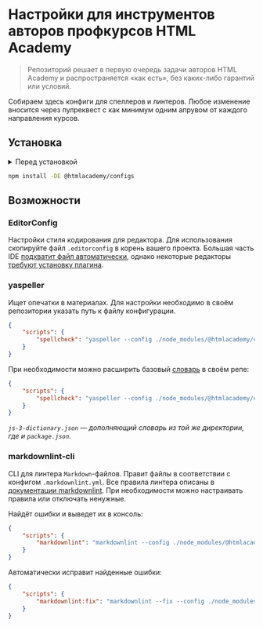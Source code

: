 # Настройки для инструментов авторов профкурсов HTML Academy

> Репозиторий решает в первую очередь задачи авторов HTML Academy и распространяется «как есть», без каких-либо гарантий или условий.

Собираем здесь конфиги для спеллеров и линтеров. Любое изменение вносится через пулреквест с как минимум одним апрувом от каждого направления курсов.

## Установка

<details>
<summary>Перед установкой</summary>

Перед установкой пакета необходимо настроить **npm**, указав альтернативный источник пакетов — GitHub Packages.

### Получение Personal Access Token <sup>[Справка ↗](https://docs.github.com/en/github/authenticating-to-github/creating-a-personal-access-token)</sup>

Для поиска и установки пакетов при создании токена необходимо выбрать область действия токена:

- [x] read:packages

Если необходима возможность обновлять пакеты в дальнейшем, следует дополнительно выбрать область действия токена:

- [x] write:packages

### Аутентификация с использованием Personal Access Token <sup>[Справка ↗](https://docs.github.com/en/packages/guides/configuring-npm-for-use-with-github-packages#authenticating-with-a-personal-access-token)</sup>

#### C помощью конфигурационных файлов:

- Создать файл `.npmrc` в домашней директории пользователя и добавить в него строку:

  ```bash
  //npm.pkg.github.com/:_authToken=TOKEN
  ```

- Создать файл `.npmrc` в директории репозитория и добавить в него строку:

  ```bash
  registry=https://npm.pkg.github.com/htmlacademy
  ```

#### С помощью инструментов командной строки npm:

- Воспользоваться командой `npm login` с флагом `scope`, который добавит к результатам поиска пакеты указанного разработчика из GitHub Packages:

  ```bash
  $ npm login --scope=@htmlacademy --registry=https://npm.pkg.github.com

  > Username: USERNAME
  > Password: TOKEN
  > Email: PUBLIC-EMAIL-ADDRESS
  ```

  Когда терминал запросит `USERNAME`, `TOKEN` и `PUBLIC-EMAIL-ADDRESS` — введите ваши значения.

</details>

```bash
npm install -DE @htmlacademy/configs
```

## Возможности

### EditorConfig

Настройки стиля кодирования для редактора. Для использования скопируйте файл `.editorconfig` в корень вашего проекта. Большая часть IDE [подхватит файл автоматически](https://editorconfig.org/#pre-installed), однако некоторые редакторы [требуют установку плагина](https://editorconfig.org/#download).

### yaspeller

Ищет опечатки в материалах. Для настройки необходимо в своём репозитории указать путь к файлу конфигурации.

```json
{
    "scripts": {
        "spellcheck": "yaspeller --config ./node_modules/@htmlacademy/configs/yaspeller.json ."
    }
}
```

При необходимости можно расширить базовый [словарь](https://github.com/hcodes/yaspeller#--dictionary-file) в своём репе:

```json
{
    "scripts": {
        "spellcheck": "yaspeller --config ./node_modules/@htmlacademy/configs/yaspeller.json --dictionary js-3-dictionary.json ."
    }
}
```

_`js-3-dictionary.json` — дополняющий словарь из той же директории, где и `package.json`._

### markdownlint-cli

CLI для линтера `Markdown`-файлов. Правит файлы в соответствии с конфигом `.markdownlint.yml`. Все правила линтера описаны в [документации markdownlint](https://github.com/DavidAnson/markdownlint/blob/main/doc/Rules.md#md048). При необходимости можно настраивать правила или отключать ненужные.

Найдёт ошибки и выведет их в консоль:

```json
{
    "scripts": {
        "markdownlint": "markdownlint --config ./node_modules/@htmlacademy/configs/.markdownlint.yml ."
    }
}
```

Автоматически исправит найденные ошибки:

```json
{
    "scripts": {
        "markdownlint:fix": "markdownlint --fix --config ./node_modules/@htmlacademy/configs/.markdownlint.yml ."
    }
}
```
